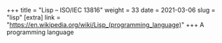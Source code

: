 +++
title = "Lisp – ISO/IEC 13816"
weight = 33
date = 2021-03-06
slug = "lisp"
[extra]
link = "https://en.wikipedia.org/wiki/Lisp_(programming_language)"
+++
A programming language

